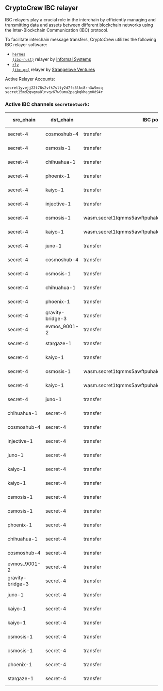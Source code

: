 ## CryptoCrew IBC relayer
IBC relayers play a crucial role in the interchain by efficiently managing and transmitting data and assets between different blockchain networks using the Inter-Blockchain Communication (IBC) protocol.

To facilitate interchain message transfers, CryptoCrew utilizes the following IBC relayer software: 
- <a href="https://github.com/informalsystems/hermes"><code>hermes (ibc-rust)</code></a> relayer by [Informal Systems](https://github.com/informalsystems)
- <a href="https://github.com/cosmos/relayer"><code>rly (ibc-go)</code></a> relayer by [Strangelove Ventures](https://github.com/strangelove-ventures)

Active Relayer Accounts:
```
secret1yvejj22t78s2vfk7slty2d7fs5lkc8rn3w9mcq
secret15md2qvgma8lnvqv67w0umu2paqkqkhegm0d94r
```

### Active IBC channels `secretnetwork`:
| src_chain | dst_chain | IBC port | IBC channel |
| --------------- | --------------- | ------------ | ------------------- |
| secret-4 | cosmoshub-4 | transfer | channel-0 |
| secret-4 | osmosis-1 | transfer | channel-1 |
| secret-4 | chihuahua-1 | transfer | channel-11 |
| secret-4 | phoenix-1 | transfer | channel-16 |
| secret-4 | kaiyo-1 | transfer | channel-22 |
| secret-4 | injective-1 | transfer | channel-23 |
| secret-4 | osmosis-1 | wasm.secret1tqmms5awftpuhalcv5h5mg76fa0tkdz4jv9ex4 | channel-44 |
| secret-4 | kaiyo-1 | wasm.secret1tqmms5awftpuhalcv5h5mg76fa0tkdz4jv9ex4 | channel-46 |
| secret-4 | juno-1 | transfer | channel-8 |
| secret-4 | cosmoshub-4 | transfer | channel-0 |
| secret-4 | osmosis-1 | transfer | channel-1 |
| secret-4 | chihuahua-1 | transfer | channel-11 |
| secret-4 | phoenix-1 | transfer | channel-16 |
| secret-4 | gravity-bridge-3 | transfer | channel-17 |
| secret-4 | evmos_9001-2 | transfer | channel-18 |
| secret-4 | stargaze-1 | transfer | channel-19 |
| secret-4 | kaiyo-1 | transfer | channel-22 |
| secret-4 | osmosis-1 | wasm.secret1tqmms5awftpuhalcv5h5mg76fa0tkdz4jv9ex4 | channel-44 |
| secret-4 | kaiyo-1 | wasm.secret1tqmms5awftpuhalcv5h5mg76fa0tkdz4jv9ex4 | channel-46 |
| secret-4 | juno-1 | transfer | channel-8 |
| chihuahua-1 | secret-4 | transfer | channel-16 |
| cosmoshub-4 | secret-4 | transfer | channel-235 |
| injective-1 | secret-4 | transfer | channel-88 |
| juno-1 | secret-4 | transfer | channel-48 |
| kaiyo-1 | secret-4 | transfer | channel-10 |
| kaiyo-1 | secret-4 | transfer | channel-44 |
| osmosis-1 | secret-4 | transfer | channel-476 |
| osmosis-1 | secret-4 | transfer | channel-88 |
| phoenix-1 | secret-4 | transfer | channel-3 |
| chihuahua-1 | secret-4 | transfer | channel-16 |
| cosmoshub-4 | secret-4 | transfer | channel-235 |
| evmos_9001-2 | secret-4 | transfer | channel-15 |
| gravity-bridge-3 | secret-4 | transfer | channel-79 |
| juno-1 | secret-4 | transfer | channel-48 |
| kaiyo-1 | secret-4 | transfer | channel-10 |
| kaiyo-1 | secret-4 | transfer | channel-44 |
| osmosis-1 | secret-4 | transfer | channel-476 |
| osmosis-1 | secret-4 | transfer | channel-88 |
| phoenix-1 | secret-4 | transfer | channel-3 |
| stargaze-1 | secret-4 | transfer | channel-48 |